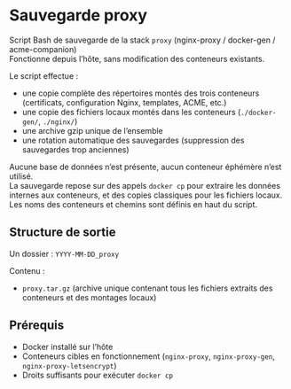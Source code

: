 # Sauvegarde proxy

Script Bash de sauvegarde de la stack `proxy` (nginx-proxy / docker-gen / acme-companion)  
Fonctionne depuis l’hôte, sans modification des conteneurs existants.

Le script effectue :
- une copie complète des répertoires montés des trois conteneurs (certificats, configuration Nginx, templates, ACME, etc.)
- une copie des fichiers locaux montés dans les conteneurs (`./docker-gen/`, `./nginx/`)
- une archive gzip unique de l’ensemble
- une rotation automatique des sauvegardes (suppression des sauvegardes trop anciennes)

Aucune base de données n’est présente, aucun conteneur éphémère n’est utilisé.  
La sauvegarde repose sur des appels `docker cp` pour extraire les données internes aux conteneurs, et des copies classiques pour les fichiers locaux.  
Les noms des conteneurs et chemins sont définis en haut du script.

## Structure de sortie

Un dossier : `YYYY-MM-DD_proxy`

Contenu :
- `proxy.tar.gz` (archive unique contenant tous les fichiers extraits des conteneurs et des montages locaux)

## Prérequis

- Docker installé sur l’hôte  
- Conteneurs cibles en fonctionnement (`nginx-proxy`, `nginx-proxy-gen`, `nginx-proxy-letsencrypt`)  
- Droits suffisants pour exécuter `docker cp`
